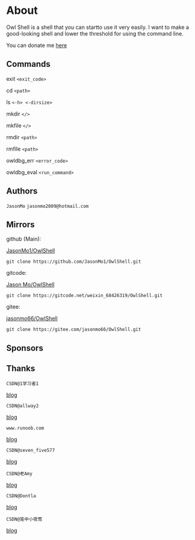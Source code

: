 # About

Owl Shell is a shell that you can startto use it very easily. I want to make a good-looking shell and lower the threshold for using the command line.

You can donate me [here](https://afdian.net/a/jasonmo666)

## Commands

exit `<exit_code>`

cd `<path>`

ls `<-h> <-dirsize>`

mkdir `</>`

mkfile `</>`

rmdir `<path>`

rmfile `<path>`

owldbg_err `<error_code>`

owldbg_eval `<run_command>`

## Authors

`JasonMo`				`jasonmo2009@hotmail.com`

## Mirrors

github (Main):

[JasonMo1/OwlShell](https://github.com/JasonMo1/OwlShell)

`git clone https://github.com/JasonMo1/OwlShell.git`

gitcode:

[Jason Mo/OwlShell](https://gitcode.net/weixin_68426319/OwlShell)

`git clone https://gitcode.net/weixin_68426319/OwlShell.git`

gitee:

[jasonmo66/OwlShell](https://gitee.com/jasonmo66/OwlShell)

`git clone https://gitee.com/jasonmo66/OwlShell.git`

## Sponsors

## Thanks

`CSDN@1学习者1`

[blog](https://blog.csdn.net/u011280778/article/details/104283319)

`CSDN@allway2`

[blog](https://blog.csdn.net/allway2/article/details/124176562)

`www.runoob.com`

[blog](https://www.runoob.com/python/python-os-path.html)

`CSDN@seven_five577`

[blog](https://blog.csdn.net/seven_five577/article/details/48466127)

`CSDN@老Amy`

[blog](https://blog.csdn.net/weixin_44352981/article/details/110819292)

`CSDN@Dontla`

[blog](https://blog.csdn.net/Dontla/article/details/104786085#:~:text=%23%20-%2A-%20encoding%3A%20utf-8%20-%2A-%20%22%22%22%20%40File%20%3A,%E8%B6%85%E6%97%B6%E5%B0%86%E6%8A%9B%E5%87%BA%E5%BC%82%E5%B8%B8%20with%20eventlet.Timeout%282%2C%20True%29%3A%20%23%20%E8%AE%BE%E7%BD%AE%E8%B6%85%E6%97%B6%E6%97%B6%E9%97%B4%E4%B8%BA2%E7%A7%92%20time.sleep%284%29%20print%28%27%E7%A8%8B%E5%BA%8F%E8%BF%90%E8%A1%8C%E6%9C%AA%E8%B6%85%E6%97%B6%EF%BC%81)

`CSDN@笼中小夜莺`

[blog](https://blog.csdn.net/m0_46521785/article/details/113793111)
